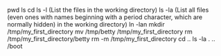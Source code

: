pwd
ls
cd
ls -l (List the files in the working directory)
ls -la (List all files (even ones with names beginning with a period character, which are normally hidden) in the working directory)
ln -lan
mkdir /tmp/my_first_directory
mv /tmp/betty /tmp/my_first_directory
rm /tmp/my_first_directory/betty
rm -m /tmp/my_first_directory
cd ..
ls -la . .. /boot
